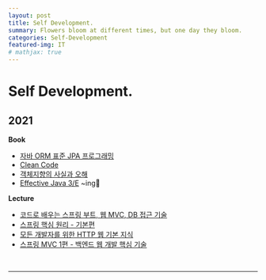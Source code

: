 ```yaml
---
layout: post
title: Self Development.
summary: Flowers bloom at different times, but one day they bloom.
categories: Self-Development
featured-img: IT
# mathjax: true
---
```


# Self Development.

## 2021

**Book**

- [자바 ORM 표준 JPA 프로그래밍](https://data-make.tistory.com/649)
- [Clean Code](https://jihunparkme.github.io/CleanCode/)
- [객체지향의 사실과 오해](<https://jihunparkme.github.io/categories/#(Book)객체지향의-사실과-오해>)
- [Effective Java 3/E](<https://jihunparkme.github.io/categories/#(Book)Effective-JAVA-3/E>) ~ing📖

**Lecture**

- [코드로 배우는 스프링 부트, 웹 MVC, DB 접근 기술](https://github.com/jihunparkme/Inflearn_Spring1_introduction)
- [스프링 핵심 원리 - 기본편](https://github.com/jihunparkme/Inflearn_Spring2_Core_Principles)
- [모든 개발자를 위한 HTTP 웹 기본 지식](https://github.com/jihunparkme/blog/blob/main/contents/HttpWebNetwork.md)
- [스프링 MVC 1편 - 백엔드 웹 개발 핵심 기술](https://github.com/jihunparkme/Inflearn_Spring_MVC_Part-1)

<br/>

<hr>
